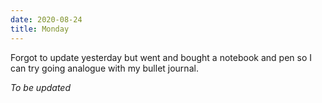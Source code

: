 ```yaml
---
date: 2020-08-24
title: Monday
---
```


Forgot to update yesterday but went and bought a notebook and pen so I can try going analogue with my bullet journal.

*To be updated*
